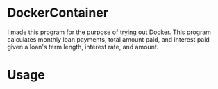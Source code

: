 # DockerContainer
I made this program for the purpose of trying out Docker. This program calculates monthly loan payments, total amount paid, and interest paid given a loan's term length, interest rate, and amount.

# Usage
